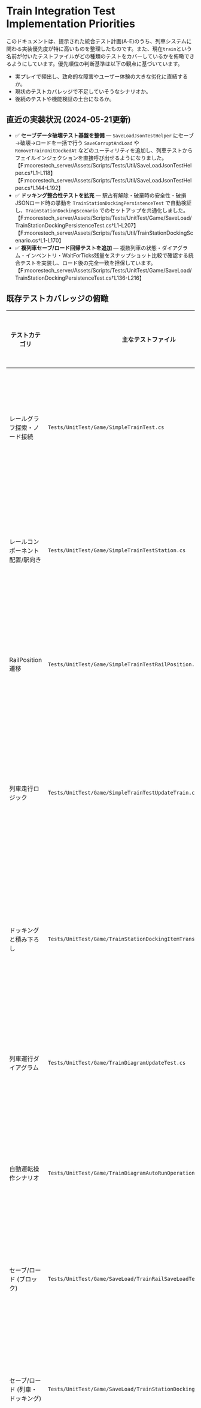 # Train Integration Test Implementation Priorities

このドキュメントは、提示された統合テスト計画(A-E)のうち、列車システムに関わる実装優先度が特に高いものを整理したものです。また、現在`train`という名前が付いたテストファイルがどの種類のテストをカバーしているかを俯瞰できるようにしています。優先順位の判断基準は以下の観点に基づいています。

- 実プレイで頻出し、致命的な障害やユーザー体験の大きな劣化に直結するか。
- 現状のテストカバレッジで不足していそうなシナリオか。
- 後続のテストや機能検証の土台になるか。

## 直近の実装状況 (2024-05-21更新)

- ✅ **セーブデータ破壊テスト基盤を整備** — `SaveLoadJsonTestHelper` にセーブ→破壊→ロードを一括で行う `SaveCorruptAndLoad` や `RemoveTrainUnitDockedAt` などのユーティリティを追加し、列車テストからフェイルインジェクションを直接呼び出せるようになりました。【F:moorestech_server/Assets/Scripts/Tests/Util/SaveLoadJsonTestHelper.cs†L1-L118】【F:moorestech_server/Assets/Scripts/Tests/Util/SaveLoadJsonTestHelper.cs†L144-L192】
- ✅ **ドッキング整合性テストを拡充** — 駅占有解除・破棄時の安全性・破損JSONロード時の挙動を `TrainStationDockingPersistenceTest` で自動検証し、`TrainStationDockingScenario` でのセットアップを共通化しました。【F:moorestech_server/Assets/Scripts/Tests/UnitTest/Game/SaveLoad/TrainStationDockingPersistenceTest.cs†L1-L207】【F:moorestech_server/Assets/Scripts/Tests/Util/TrainStationDockingScenario.cs†L1-L170】
- ✅ **複列車セーブ/ロード回帰テストを追加** — 複数列車の状態・ダイアグラム・インベントリ・WaitForTicks残量をスナップショット比較で確認する統合テストを実装し、ロード後の完全一致を担保しています。【F:moorestech_server/Assets/Scripts/Tests/UnitTest/Game/SaveLoad/TrainStationDockingPersistenceTest.cs†L136-L216】

## 既存テストカバレッジの俯瞰

| テストカテゴリ | 主なテストファイル | テストタイプ | カバーしている挙動 | 未カバー/補足メモ |
| --- | --- | --- | --- | --- |
| レールグラフ探索・ノード接続 | `Tests/UnitTest/Game/SimpleTrainTest.cs` | ユニットテスト | Dijkstra探索の正当性、ノード接続関係、ランダムケースでの最短経路探索 | 複雑なネットワーク上での多列車運用や予約競合は未検証 |
| レールコンポーネント配置/駅向き | `Tests/UnitTest/Game/SimpleTrainTestStation.cs` | ユニットテスト | レール同士の接続、駅ブロック向きごとのRailComponent配置確認、駅間距離検証 | 目視確認(Log)依存のテストが残っており自動アサートが不足 |
| RailPosition遷移 | `Tests/UnitTest/Game/SimpleTrainTestRailPosition.cs` | ユニットテスト | 長編成の前進/後退やReverse時のノードスタック維持 | ベクトル長の極端値や曲線半径の検証は未実施 |
| 列車走行ロジック | `Tests/UnitTest/Game/SimpleTrainTestUpdateTrain.cs` | シナリオテスト (長時間) | ループ線路での走行、目的地到達、Station経由での往復、複数駅間の自動運転 | ランダム生成依存で再現性が低く、並列列車・フェイルケースは未検証 |
| ドッキングと積み下ろし | `Tests/UnitTest/Game/TrainStationDockingItemTransferTest.cs` | 統合テスト | 駅・貨物プラットフォームでの積込/荷降ろし、占有時の第二列車拒否 | 待避線を含む複数列車連携、長距離移動を伴うシナリオは未実装 |
| 列車運行ダイアグラム | `Tests/UnitTest/Game/TrainDiagramUpdateTest.cs` | 機能テスト | ダイアグラムのノード削除時リセット、積載/空荷条件での出発制御、複数条件の併用 | 長距離ダイアグラムや複数列車共有での挙動は未検証 |
| 自動運転操作シナリオ | `Tests/UnitTest/Game/TrainDiagramAutoRunOperationsTest.cs` | 機能テスト (骨子) | 自動運転ダイアグラム操作のケース網羅を目的としたテスト構造 | 具体的なアサート未実装、シナリオ充実が今後の課題 |
| セーブ/ロード (ブロック) | `Tests/UnitTest/Game/SaveLoad/TrainRailSaveLoadTest.cs` | 統合テスト | レール・駅の保存復元、接続状態とインベントリの保持 | 列車運行中の状態やドッキング継続までは未検証 |
| セーブ/ロード (列車・ドッキング) | `Tests/UnitTest/Game/SaveLoad/TrainStationDockingPersistenceTest.cs` | 統合テスト | ドッキング状態の復元、破損JSONロード時のフォールバック、複列車状態の整合性 | 長距離路線・ポイント切替を含む多列車運行までは未検証 |
| ドッキング同時実行 | `Tests/UnitTest/Game/TrainStationDockingConcurrencyTest.cs` | 機能テスト | 前後両方向からの同時ドッキングや占有解除の競合を検証 | 長時間連続運転時の競合や多数列車の同時接近は未検証 |
| シングルトレイン往復 | `Tests/UnitTest/Game/SingleTrainTwoStationIntegrationTest.cs` | シナリオテスト | 2駅間での積込→運搬→荷降ろし→往復完走、手動スイッチ操作を含む | 長時間運転や複数列車・ポイント切替は未検証 |

### 現行`train`関連テストファイル一覧
- `moorestech_server/Assets/Scripts/Tests/UnitTest/Game/SimpleTrainTest.cs`
- `moorestech_server/Assets/Scripts/Tests/UnitTest/Game/SimpleTrainTestStation.cs`
- `moorestech_server/Assets/Scripts/Tests/UnitTest/Game/SimpleTrainTestRailPosition.cs`
- `moorestech_server/Assets/Scripts/Tests/UnitTest/Game/SimpleTrainTestUpdateTrain.cs`
- `moorestech_server/Assets/Scripts/Tests/UnitTest/Game/TrainDiagramUpdateTest.cs`
- `moorestech_server/Assets/Scripts/Tests/UnitTest/Game/TrainDiagramAutoRunOperationsTest.cs`
- `moorestech_server/Assets/Scripts/Tests/UnitTest/Game/TrainStationDockingItemTransferTest.cs`
- `moorestech_server/Assets/Scripts/Tests/UnitTest/Game/SaveLoad/TrainRailSaveLoadTest.cs`
- `moorestech_server/Assets/Scripts/Tests/UnitTest/Game/SaveLoad/TrainStationDockingPersistenceTest.cs`
- `moorestech_server/Assets/Scripts/Tests/UnitTest/Game/TrainStationDockingConcurrencyTest.cs`
- `moorestech_server/Assets/Scripts/Tests/UnitTest/Game/SingleTrainTwoStationIntegrationTest.cs`
- (補助ユーティリティ) `moorestech_server/Assets/Scripts/Tests/Util/TrainTestHelper.cs`
- (補助ユーティリティ) `moorestech_server/Assets/Scripts/Tests/Util/TrainAutoRunTestScenario.cs`
- (補助ユーティリティ) `moorestech_server/Assets/Scripts/Tests/Util/TrainStationDockingScenario.cs`

### 各テストファイルの概要
- **SimpleTrainTest.cs**: RailNodeの経路探索と接続性を検証し、複雑グラフやランダム生成ケースでの最短経路の健全性を確かめる。 
- **SimpleTrainTestStation.cs**: 駅ブロックの向きに応じたRailComponent配置や駅間距離の整合性、手動接続時の最短経路を検証する。 
- **SimpleTrainTestRailPosition.cs**: 長編成列車の前進・後退およびReverse処理時にノードスタックが正しく更新されるかをテストする。 
- **SimpleTrainTestUpdateTrain.cs**: 自動運転やループ走行などのシナリオを通じて、TrainUnitの移動・目的地処理・分割挙動を網羅的に検証する長時間テスト。 
- **TrainDiagramUpdateTest.cs**: 列車ダイアグラムのノード削除、条件設定、待機ティックなどの管理処理が正しく機能するかを確認する。 
- **TrainDiagramAutoRunOperationsTest.cs**: 自動運転ダイアグラム操作のテストケース群の雛形を提供し、今後の詳細アサート追加の受け皿となる。 
- **TrainStationDockingItemTransferTest.cs**: 駅・貨物プラットフォームでの積載／荷降ろしおよび占有制御が正しく働くかを統合的に確認する。 
- **TrainStationDockingPersistenceTest.cs**: ドッキング状態の保存・復元、破損セーブからのフェイルセーフ、複列車スナップショット比較で列車セーブデータの整合性を検証する。 
- **TrainStationDockingConcurrencyTest.cs**: 前後方向やループ構造で複数列車が同時に駅へ進入するケースを再現し、占有解除と再ドックの競合を確認する。 
- **TrainRailSaveLoadTest.cs**: レールや駅のセーブデータ復元、接続情報・インベントリ状態の永続化が機能するかを検証する。 
- **SingleTrainTwoStationIntegrationTest.cs**: 二駅間の積込→運搬→荷降ろし→折り返しという往復ループが自動運転で完了することを確認する。 
- **TrainTestHelper.cs / TrainAutoRunTestScenario.cs / TrainStationDockingScenario.cs**: 上記テストで使用するテスト環境・シナリオ構築ユーティリティを提供し、列車・駅セットアップを簡潔化するサポートコード。

### カバレッジ詳細メモ
- **ユニット層**: RailGraph/RailPosition関連のアルゴリズム系テスト(`SimpleTrainTest*.cs`)が存在し、基礎的な計算ロジックは網羅している。
- **統合層**: ドッキング/積み下ろし(`TrainStationDockingItemTransferTest.cs`)に加えて、破損セーブや複列車復元を扱う`TrainStationDockingPersistenceTest.cs`、ブロック保存を扱う`TrainRailSaveLoadTest.cs`が揃い、駅占有の安全性やWaitForTicks復元まで自動検証できるようになった。
- **シナリオ層**: `SimpleTrainTestUpdateTrain.cs`と`SingleTrainTwoStationIntegrationTest.cs`が単列車シナリオを、`TrainStationDockingConcurrencyTest.cs`が前後列車の競合パターンを担保する。ただしランダム性が高いものが多く、長時間耐久や大規模路線でのマルチトレイン競合は未実装。

> 📌 **ギャップまとめ**: 「複数列車が同一路線を共有する長時間運行」「路線編集や駅状態変化を伴う再探索」「走行中セーブ/ロードでの速度・予約再現」「大規模フェイルインジェクション自動化」などは引き続き未カバーのため、今後の優先課題として残る。

## 優先度1: A) 多列車シナリオの統合テスト強化
- **目的**: デッドロックや衝突の未検出を防ぎ、複数列車運用の基礎品質を保証する。
- **理由**:
  - 実プレイで最も頻発するケースであり、異常時の影響(衝突・詰まり)が致命的。
  - 現在のテストでは複数列車の継続運行や複雑ネットワークの耐久性を十分にカバーできていない可能性が高い。
  - 星形/格子など高分岐ネットワークでの長時間シミュレーションと指標Assertionは、後続のシナリオ全般の信頼性を底上げする。
- **必要テストと実装状況**:
  - [ ] 交換・待避・復帰の一連挙動を網羅する多列車シナリオ (未実装)
  - [ ] 星形/格子ネットワークでの長時間運転検証 (未実装)
  - [x] 先詰まり・後続待機シナリオ (`moorestech_server/Assets/Scripts/Tests/UnitTest/Game/TrainStationDockingConcurrencyTest.cs`) — 先頭列車が駅を占有した状態で後続が安全に待機するかを検証
  - [x] ループ構造での超長編成ドッキング検証 (`moorestech_server/Assets/Scripts/Tests/UnitTest/Game/TrainStationDockingConcurrencyTest.cs`)
  - [x] 単列車×二駅の往復テスト (駅1積載→駅2荷降ろし) と手動スイッチ連携 (`moorestech_server/Assets/Scripts/Tests/UnitTest/Game/SingleTrainTwoStationIntegrationTest.cs`) — シナリオテストとして単列車の往復を自動検証
  - [x] 単駅での積み込み/荷降ろし切替確認 (`moorestech_server/Assets/Scripts/Tests/UnitTest/Game/TrainStationDockingItemTransferTest.cs`)
- **着手ポイント**:
  - 交換・待避・復帰の一連挙動を網羅するシナリオを`TrainTestHelper`/`TrainStationDockingScenario`ベースで構築。
  - 星形/格子ネットワークなど分岐の多い路線を自動生成し、長時間運転のメトリクス(衝突数・待機時間など)を定量評価する。
  - 競合検知の指標(衝突数・予約失敗リトライ・平均待機時間)を整備し、フレーク検出を行う。

## 優先度2: D) セーブ/ロードの実ゲーム相当検証
- **目的**: セーブ/ロード後の状態再現性を保証し、長時間プレイの信頼性を確保する。
- **理由**:
  - プレイヤーが日常的に行う操作であり、破綻すると進行不能バグにつながる。
  - 走行・減速・駅ドックなど複数状態の再現は、他システム(時刻管理・予約・ドッキング)の回帰も検知できる。
  - 偏差許容を定義しておけば自動テストとして安定化し、将来のリグレッションを早期に捕捉できる。
- **必要テストと実装状況**:
  - [x] 走行中・減速中・駅ドック状態を含む複数列車のセーブ/ロード再現 (`moorestech_server/Assets/Scripts/Tests/UnitTest/Game/SaveLoad/TrainStationDockingPersistenceTest.cs`)
    - 位置・速度・残距離・自動運転状態・`WaitForTicks`の残量をスナップショット比較し、ロード後に完全一致することを検証済み。
  - [x] TrainUnit dock状態の堅牢性検証 (`moorestech_server/Assets/Scripts/Tests/UnitTest/Game/SaveLoad/TrainStationDockingPersistenceTest.cs`)
    - 列車破棄時の駅占有解除、およびドッキング先ブロック欠損時の安全なUndockを自動テストで確認。
  - [x] 貨物列車インベントリとダイアグラム設定の永続化 (`moorestech_server/Assets/Scripts/Tests/UnitTest/Game/SaveLoad/TrainStationDockingPersistenceTest.cs`)
    - 貨物スロットの積載数とダイアグラム進行状態(現在ノード・WaitForTicks残量)がロード後も一致することを検証。
  - [x] 破損セーブデータに対するフォールバック動作 (`moorestech_server/Assets/Scripts/Tests/UnitTest/Game/SaveLoad/TrainStationDockingPersistenceTest.cs`)
    - `SaveLoadJsonTestHelper.SaveCorruptAndLoad` を用い、DockingBlockPosition欠損時に自動的にUndockして再接続可能なことを確認。
  - [x] 駅・レールブロックの保存/復元とインベントリ保持 (`moorestech_server/Assets/Scripts/Tests/UnitTest/Game/SaveLoad/TrainRailSaveLoadTest.cs`)
- **着手ポイント**:
  - 走行中セーブ時の速度許容誤差や列車間同期ズレの閾値を定義し、リグレッション検知の精度を高める。
  - `TrainAutoRunTestScenario`/`TrainStationDockingScenario`を拡張し、曲線やポイント切替を含む路線でのセーブ/ロードケースを量産できるようにする。
  - `SaveLoadJsonTestHelper` の破壊ユーティリティを拡張し、ノード接続欠損やダイアグラム参照欠損など多様なフェイルインジェクションをテンプレ化する。

### Docking／TrainUnit解体周りの個別課題

- **目的**: セーブ/ロードに絡む片方向参照や手動削除を行っても、駅・列車双方の状態が破綻しないことを保証する。
- **主なテスト候補**:
  - [ ] StationDockingServiceがロード時にTrainUnitの不整合を検知・解放することを検証するユニットテスト。(未実装)
  - [x] TrainUnitのDispose/Destroyが呼ばれたときに駅占有が確実に解除されることを確認するテスト (`moorestech_server/Assets/Scripts/Tests/UnitTest/Game/SaveLoad/TrainStationDockingPersistenceTest.cs`)。


